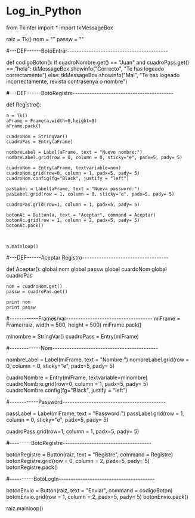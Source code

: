 # Log_in_Python
from Tkinter import *
import tkMessageBox

raiz = Tk()
nom = ""
passw = ""

#---DEF------BotóEntrar------------------------------------------

def codigoBoton():
    if cuadroNombre.get() == "Juan" and cuadroPass.get() == "hola":
        tkMessageBox.showinfo("Correcto", "Te has logeado correctamente")
    else:
        tkMessageBox.showinfo("Mal", "Te has logeado incorrectamente, revista contrasenya o nombre")

#---DEF------BotóRegistre------------------------------------------

def Registre():
  
    a = Tk()
    aFrame = Frame(a,width=0,height=0)
    aFrame.pack()

    cuadroNom = StringVar()
    cuadroPas = Entry(aFrame)

    nombreLabel = Label(aFrame, text = "Nuevo nombre:")
    nombreLabel.grid(row = 0, column = 0, sticky="e", padx=5, pady= 5)

    cuadroNom = Entry(aFrame, textvariable=nom)
    cuadroNom.grid(row=0, column = 1, padx=5, pady= 5)
    cuadroNom.config(fg="Black", justify = "left")

    pasLabel = Label(aFrame, text = "Nueva password:")
    pasLabel.grid(row = 1, column = 0, sticky="e", padx=5, pady= 5)

    cuadroPas.grid(row=1, column = 1, padx=5, pady= 5)

    botonAc = Button(a, text = "Aceptar", command = Aceptar)
    botonAc.grid(row = 1, column = 2, padx=5, pady= 5)
    botonAc.pack()
    
    
    
    a.mainloop()
#---DEF------Aceptar Registro------------------------------------

def Aceptar():
    global nom
    global passw
    global cuardoNom
    global cuadroPas

       
    nom = cuadroNom.get()
    passw = cuadroPas.get()

    print nom
    print passw
#------------Frames/var------------------------------------
miFrame = Frame(raiz, width = 500, height = 500)
miFrame.pack()

minombre = StringVar()
cuadroPass = Entry(miFrame)

#-------------Nom--------------------------------------------

nombreLabel = Label(miFrame, text = "Nombre:")
nombreLabel.grid(row = 0, column = 0, sticky="e", padx=5, pady= 5)

cuadroNombre = Entry(miFrame, textvariable=minombre)
cuadroNombre.grid(row=0, column = 1, padx=5, pady= 5)
cuadroNombre.config(fg="Black", justify = "left")

#------------Password-------------------------------------------

passLabel = Label(miFrame, text = "Password:")
passLabel.grid(row = 1, column = 0, sticky="e", padx=5, pady= 5)

cuadroPass.grid(row=1, column = 1, padx=5, pady= 5)


#---------BotoRegistre-------------------------------------

botonRegistre = Button(raiz, text = "Registre", command = Registre)
botonRegistre.grid(row = 0, column = 2, padx=5, pady= 5)
botonRegistre.pack()

#----------BotóLogIn----------------------------------------

botonEnvio = Button(raiz, text = "Enviar", command = codigoBoton)
botonEnvio.grid(row = 1, column = 2, padx=5, pady= 5)
botonEnvio.pack()



raiz.mainloop()

